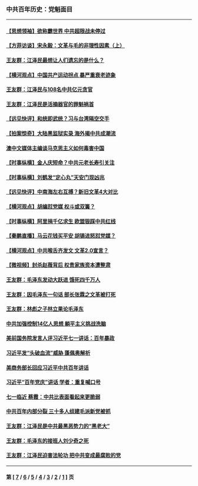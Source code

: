 ### 中共百年历史：党魁面目
---
#### [【思想领袖】欲称霸世界 中共超限战未停过](../../pages/nf1176107/n13745142.md?09100430) 
#### [【方菲访谈】宋永毅：文革与毛的非理性因素（上）](../../pages/nf1176107/n13469956.md?09100430) 
#### [王友群：江泽民最想让人们遗忘的是什么？](../../pages/nf1176107/n13408949.md?09100430) 
#### [【横河观点】中国共产运动拐点 暴严重衰老迹象](../../pages/nf1176107/n13388333.md?09100430) 
#### [王友群：江泽民与108名中共亿元贪官](../../pages/nf1176107/n13352358.md?09100430) 
#### [王友群：江泽民是活摘器官的罪魁祸首](../../pages/nf1176107/n13336903.md?09100430) 
#### [【远见快评】和统即武统？习与台湾隔空交手](../../pages/nf1176107/n13297739.md?09100430) 
#### [【拍案惊奇】大陆黑监狱实录 海外揭中共成潮流](../../pages/nf1176107/n13288853.md?09100430) 
#### [澳中文媒体主编谈马克思主义如何毒害中国](../../pages/nf1176107/n13257387.md?09100430) 
#### [【时事纵横】金人庆短命？中共元老长寿引关注](../../pages/nf1176107/n13217934.md?09100430) 
#### [【时事纵横】刘鹤发“定心丸”天安门现凶兆](../../pages/nf1176107/n13215416.md?09100430) 
#### [【远见快评】中南海左右互搏？新旧文革4大对比](../../pages/nf1176107/n13214745.md?09100430) 
#### [【横河观点】胡编怼党媒 权斗或双簧？](../../pages/nf1176107/n13210864.md?09100430) 
#### [【时事纵横】阿里捐千亿求生 欧盟狠踩中共红线](../../pages/nf1176107/n13206431.md?09100430) 
#### [【秦鹏直播】马云花钱买平安 胡锡进怒怼党媒？](../../pages/nf1176107/n13206392.md?09100430) 
#### [【横河观点】中共喉舌齐发文 文革2.0宣言？](../../pages/nf1176107/n13201248.md?09100430) 
#### [【微视频】封杀赵薇背后 权贵家族资本遭整肃](../../pages/nf1176107/n13197798.md?09100430) 
#### [王友群：毛泽东发动大跃进 饿死四千万人](../../pages/nf1176107/n13177158.md?09100430) 
#### [王友群：因毛泽东一句话 部长张霖之文革被打死](../../pages/nf1176107/n13161711.md?09100430) 
#### [王友群：林彪之子林立果论毛泽东](../../pages/nf1176107/n13128622.md?09100430) 
#### [中共加强控制14亿人思想 躺平主义挑战洗脑](../../pages/nf1176107/n13094299.md?09100430) 
#### [美前国务院发言人评习近平七一讲话：百年暴政](../../pages/nf1176107/n13066986.md?09100430) 
#### [习近平发“头破血流”威胁 蓬佩奥解析](../../pages/nf1176107/n13063604.md?09100430) 
#### [美商务部长回应习近平中共百年讲话](../../pages/nf1176107/n13062903.md?09100430) 
#### [习近平“百年党庆”讲话 学者：重复喊口号](../../pages/nf1176107/n13061411.md?09100430) 
#### [七一临近 蔡霞：中共比表面看起来更脆弱](../../pages/nf1176107/n13056418.md?09100430) 
#### [中共百年内部分裂 三十多人组建毛派新党被抓](../../pages/nf1176107/n13044023.md?09100430) 
#### [王友群：江泽民是中共最黑恶势力的“黑老大”](../../pages/nf1176107/n13022180.md?09100430) 
#### [王友群：毛泽东的接班人刘少奇之死](../../pages/nf1176107/n12991772.md?09100430) 
#### [王友群：江泽民迫害法轮功 把中共变成最腐败的党](../../pages/nf1176107/n12947347.md?09100430) 

---
#### 第 [ [7](./7.md?09100430) / [6](./6.md?09100430) / [5](./5.md?09100430) / [4](./4.md?09100430) / [3](./3.md?09100430) / [2](./2.md?09100430) / [1](./1.md?09100430) ] 页
